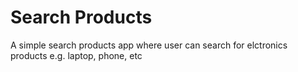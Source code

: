 # Search Products
A simple search products app where user can search for elctronics products e.g. laptop, phone, etc 
